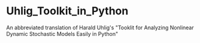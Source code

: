 # Uhlig_Toolkit_in_Python
An abbreviated translation of Harald Uhlig's "Tooklit for Analyzing Nonlinear Dynamic  Stochastic Models Easily in Python"
